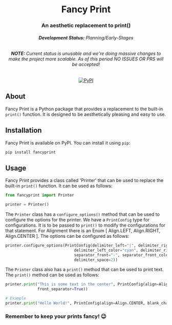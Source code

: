 <h1 align="center">Fancy Print</h1>
<h3 align="center">An aesthetic replacement to print()</h3>

<h6 align="center"><b>Development Status:</b> Planning/Early-Stages</h6>
<h6 align="center"><strong>NOTE: </strong>Current status is unusable and we're doing massive changes to make the project more scalable. As of this period NO ISSUES OR PRS will be accepted!</h6>
<p align="center">
  <a href="https://pypi.org/project/fancyprint/">
	<img src="https://img.shields.io/pypi/v/fancyprint?color=blue&label=PyPI&logo=python&logoColor=white&style=for-the-badge" alt="PyPI">
  </a>
</p>

## About

Fancy Print is a Python package that provides a replacement to the built-in `print()` function. It is designed to be aesthetically pleasing and easy to use.

## Installation

Fancy Print is available on PyPI. You can install it using `pip`:

```bash
pip install fancyprint
```

## Usage

Fancy Print provides a class called 'Printer' that can be used to replace the built-in `print()` function. It can be used as follows:

```python
from fancyprint import Printer

printer = Printer()
```

The `Printer` class has a `configure_options()` method that can be used to configure the options for the printer. We have a `PrintConfig` type for configurations. It is to be passed to `print()` to modify the configurations for that statement. For Alignment there is an Enum [ Align.LEFT, Align.RIGHT, Align.CENTER ]. The options can be configured as follows:

```python
printer.configure_options(PrintConfig(delimiter_left="|", delimiter_right="|",
                              delimiter_left_color="cyan", delimiter_right_color="cyan", separator_back="-",
                              separator_front="-", separator_front_color="magenta", separator_back_color="magenta",
                              delimiter_space=2))
```

The `Printer` class also has a `print()` method that can be used to print text. The `print()` method can be used as follows:

```python
printer.print("This is some text in the center", PrintConfig(align=Align.CENTER, blank_character=" ", left_delimiter=True, right_delimiter=True, back_separator=True,
              front_separator=True))

# Example
printer.print("Hello World!", PrintConfig(align=Align.CENTER, blank_character=" ", left_delimiter=True))

```

### Remember to keep your prints fancy! 😉
